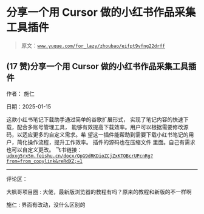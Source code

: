 # 分享一个用 Cursor 做的小红书作品采集工具插件

> 原文：[`www.yuque.com/for_lazy/zhoubao/eifpt9vfng22drff`](https://www.yuque.com/for_lazy/zhoubao/eifpt9vfng22drff)

## (17 赞)分享一个用 Cursor 做的小红书作品采集工具插件

作者： 施仁

日期：2025-01-15

这款小红书笔记下载助手通过简单的谷歌扩展形式， 实现了笔记内容的快速下载，配合多账号管理工具，
能够有效提高下载效率。用户可以根据需要修改源码，以适应更多的自定义需求。希 望这一插件能帮助到需要下载小红书笔记的用户，简化操作流程，提升工作效率。
插件的源码也在压缩文件 里面。自己有需求也可以自定义更改。 飞书链接： [`udxxg5rx5m.feishu.cn/docx/QpG9dRKDioZCjZxKTOBcrUPcnRg?from=from_copylink&reRdXZ;=1`](https://udxxg5rx5m.feishu.cn/docx/QpG9dRKDioZCjZxKTOBcrUPcnRg?from=from_copylink&reRdXZ;=1)

* * *

评论区：

大枫哥项目圈 : 大佬，最新版浏览器的教程有吗？原来的教程和新版的不一样啊

施仁 : 界面有改动，没什么区别的